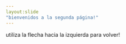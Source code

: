 ```yaml
---
layout:slide
"bienvenidos a la segunda página!"
---
```


utiliza la flecha hacia la izquierda para volver!
